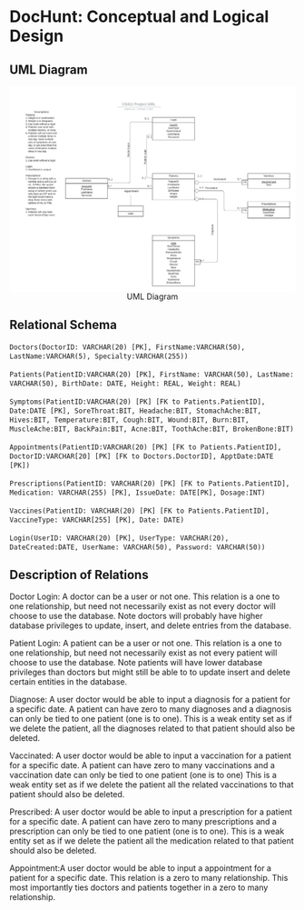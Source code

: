 # DocHunt: Conceptual and Logical Design

## UML Diagram

<center>
    <img src = "CS411ProjectUML.jpeg" style = "float: left; margin-right; 10px;">
    <figcaption>UML Diagram</figccaptoin>
</center>

## Relational Schema

```
Doctors(DoctorID: VARCHAR(20) [PK], FirstName:VARCHAR(50), LastName:VARCHAR(5), Specialty:VARCHAR(255))

Patients(PatientID:VARCHAR(20) [PK], FirstName: VARCHAR(50), LastName: VARCHAR(50), BirthDate: DATE, Height: REAL, Weight: REAL)

Symptoms(PatientID:VARCHAR(20) [PK] [FK to Patients.PatientID], Date:DATE [PK], SoreThroat:BIT, Headache:BIT, StomachAche:BIT, Hives:BIT, Temperature:BIT, Cough:BIT, Wound:BIT, Burn:BIT, MuscleAche:BIT, BackPain:BIT, Acne:BIT, ToothAche:BIT, BrokenBone:BIT)

Appointments(PatientID:VARCHAR(20) [PK] [FK to Patients.PatientID], DoctorID:VARCHAR[20] [PK] [FK to Doctors.DoctorID], ApptDate:DATE [PK])

Prescriptions(PatientID: VARCHAR(20) [PK] [FK to Patients.PatientID], Medication: VARCHAR(255) [PK], IssueDate: DATE[PK], Dosage:INT)

Vaccines(PatientID: VARCHAR(20) [PK] [FK to Patients.PatientID], VaccineType: VARCHAR[255] [PK], Date: DATE)

Login(UserID: VARCHAR(20) [PK], UserType: VARCHAR(20), DateCreated:DATE, UserName: VARCHAR(50), Password: VARCHAR(50))
```

## Description of Relations

Doctor Login: A doctor can be a user or not one. This relation is a one to one relationship, but need not necessarily exist as not every doctor will choose to use the database. Note doctors will probably have higher database privileges to update, insert, and delete entries from the database.

Patient Login: A patient can be a user or not one. This relation is a one to one relationship, but need not necessarily exist as not every patient will choose to use the database. Note patients will have lower database privileges than doctors but might still be able to to update insert and delete certain entities in the database.

Diagnose: A user doctor would be able to input a diagnosis for a patient for a specific date. A patient can have zero to many diagnoses and a diagnosis can only be tied to one patient (one is to one). This is a weak entity set as if we delete the patient, all the diagnoses related to that patient should also be deleted.

Vaccinated: A user doctor would be able to input a vaccination for a patient for a specific date. A patient can have zero to many vaccinations and a vaccination date can only be tied to one patient (one is to one) This is a weak entity set as if we delete the patient all the related vaccinations to that patient should also be deleted.

Prescribed: A user doctor would be able to input a prescription for a patient for a specific date. A patient can have zero to many prescriptions and a prescription can only be tied to one patient (one is to one). This is a weak entity set as if we delete the patient all the medication related to that patient should also be deleted.

Appointment:A user doctor would be able to input a appointment for a patient for a specific date. This relation is a zero to many relationship. This most importantly ties doctors and patients together in a zero to many relationship.



